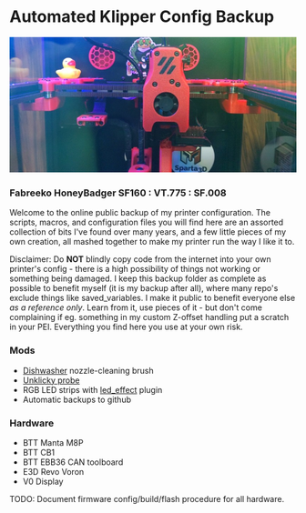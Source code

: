 # Automated Klipper Config Backup

![header](.images/SaladFork.jpg)

### Fabreeko HoneyBadger SF160 : VT.775 : SF.008

Welcome to the online public backup of my printer configuration. The scripts, macros, and configuration files you will find here are an assorted collection of bits I've found over many years, and a few little pieces of my own creation, all mashed together to make my printer run the way I like it to.

Disclaimer: Do **NOT** blindly copy code from the internet into your own printer's config - there is a high possibility of things not working or something being damaged.  I keep this backup folder as complete as possible to benefit myself (it is my backup after all), where many repo's exclude things like saved_variables.  I make it public to benefit everyone else *as a reference only*.  Learn from it, use pieces of it - but don't come complaining if eg. something in my custom Z-offset handling put a scratch in your PEI.  Everything you find here you use at your own risk.

### Mods

* [Dishwasher](https://github.com/CadmonkeyFPV/Salad_Fork/tree/master/MODS/Dishwasher) nozzle-cleaning brush
* [Unklicky probe](https://github.com/majarspeed/Unklicky/tree/main/Unklicky_Probes/Unklicky)
* RGB LED strips with [led_effect](https://github.com/julianschill/klipper-led_effect) plugin
* Automatic backups to github

### Hardware

* BTT Manta M8P
* BTT CB1
* BTT EBB36 CAN toolboard
* E3D Revo Voron
* V0 Display


TODO: Document firmware config/build/flash procedure for all hardware.
